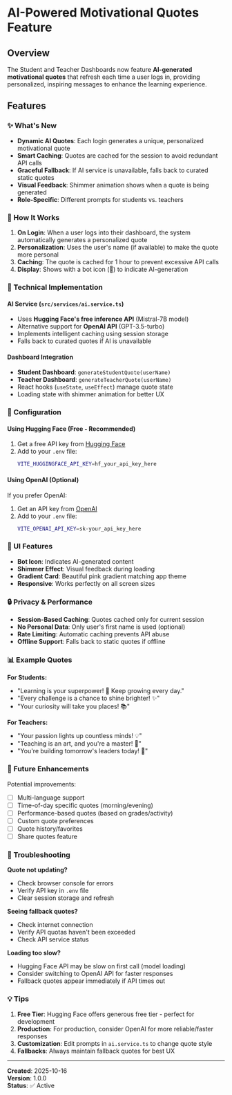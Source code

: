 # AI-Powered Motivational Quotes Feature

## Overview
The Student and Teacher Dashboards now feature **AI-generated motivational quotes** that refresh each time a user logs in, providing personalized, inspiring messages to enhance the learning experience.

## Features

### ✨ What's New
- **Dynamic AI Quotes**: Each login generates a unique, personalized motivational quote
- **Smart Caching**: Quotes are cached for the session to avoid redundant API calls
- **Graceful Fallback**: If AI service is unavailable, falls back to curated static quotes
- **Visual Feedback**: Shimmer animation shows when a quote is being generated
- **Role-Specific**: Different prompts for students vs. teachers

### 🎯 How It Works

1. **On Login**: When a user logs into their dashboard, the system automatically generates a personalized quote
2. **Personalization**: Uses the user's name (if available) to make the quote more personal
3. **Caching**: The quote is cached for 1 hour to prevent excessive API calls
4. **Display**: Shows with a bot icon (🤖) to indicate AI-generation

### 🔧 Technical Implementation

#### AI Service (`src/services/ai.service.ts`)
- Uses **Hugging Face's free inference API** (Mistral-7B model)
- Alternative support for **OpenAI API** (GPT-3.5-turbo)
- Implements intelligent caching using session storage
- Falls back to curated quotes if AI is unavailable

#### Dashboard Integration
- **Student Dashboard**: `generateStudentQuote(userName)`
- **Teacher Dashboard**: `generateTeacherQuote(userName)`
- React hooks (`useState`, `useEffect`) manage quote state
- Loading state with shimmer animation for better UX

### 📝 Configuration

#### Using Hugging Face (Free - Recommended)

1. Get a free API key from [Hugging Face](https://huggingface.co/settings/tokens)
2. Add to your `.env` file:
   ```bash
   VITE_HUGGINGFACE_API_KEY=hf_your_api_key_here
   ```

#### Using OpenAI (Optional)

If you prefer OpenAI:
1. Get an API key from [OpenAI](https://platform.openai.com/api-keys)
2. Add to your `.env` file:
   ```bash
   VITE_OPENAI_API_KEY=sk-your_api_key_here
   ```

### 🎨 UI Features

- **Bot Icon**: Indicates AI-generated content
- **Shimmer Effect**: Visual feedback during loading
- **Gradient Card**: Beautiful pink gradient matching app theme
- **Responsive**: Works perfectly on all screen sizes

### 🔒 Privacy & Performance

- **Session-Based Caching**: Quotes cached only for current session
- **No Personal Data**: Only user's first name is used (optional)
- **Rate Limiting**: Automatic caching prevents API abuse
- **Offline Support**: Falls back to static quotes if offline

### 📊 Example Quotes

**For Students:**
- "Learning is your superpower! 🚀 Keep growing every day."
- "Every challenge is a chance to shine brighter! ✨"
- "Your curiosity will take you places! 📚"

**For Teachers:**
- "Your passion lights up countless minds! 💡"
- "Teaching is an art, and you're a master! 🎨"
- "You're building tomorrow's leaders today! 🌟"

### 🚀 Future Enhancements

Potential improvements:
- [ ] Multi-language support
- [ ] Time-of-day specific quotes (morning/evening)
- [ ] Performance-based quotes (based on grades/activity)
- [ ] Custom quote preferences
- [ ] Quote history/favorites
- [ ] Share quotes feature

### 🐛 Troubleshooting

**Quote not updating?**
- Check browser console for errors
- Verify API key in `.env` file
- Clear session storage and refresh

**Seeing fallback quotes?**
- Check internet connection
- Verify API quotas haven't been exceeded
- Check API service status

**Loading too slow?**
- Hugging Face API may be slow on first call (model loading)
- Consider switching to OpenAI API for faster responses
- Fallback quotes appear immediately if API times out

### 💡 Tips

1. **Free Tier**: Hugging Face offers generous free tier - perfect for development
2. **Production**: For production, consider OpenAI for more reliable/faster responses
3. **Customization**: Edit prompts in `ai.service.ts` to change quote style
4. **Fallbacks**: Always maintain fallback quotes for best UX

---

**Created**: 2025-10-16  
**Version**: 1.0.0  
**Status**: ✅ Active

